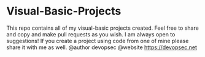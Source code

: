 # Visual-Basic-Projects
This repo contains all of my visual-basic projects created. Feel free to share and copy and make pull requests as you wish.
I am always open to suggestions! If you create a project using code from one of mine please share it with me as well.
@author devopsec
@website https://devopsec.net
